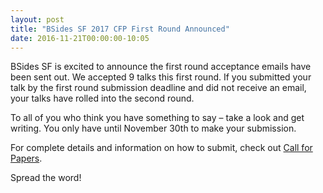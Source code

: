 ```yaml
---
layout: post
title: "BSides SF 2017 CFP First Round Announced"
date: 2016-11-21T00:00:00-10:05
---
```


BSides SF is excited to announce the first round acceptance emails have been sent out.  We accepted 9 talks this first round.  If you submitted your talk by the first round submission deadline and did not receive an email, your talks have rolled into the second round.

To all of you who think you have something to say – take a look and get writing. You only have until November 30th to make your submission.

For complete details and information on how to submit, check out [Call for Papers](/cfp.html).

Spread the word!